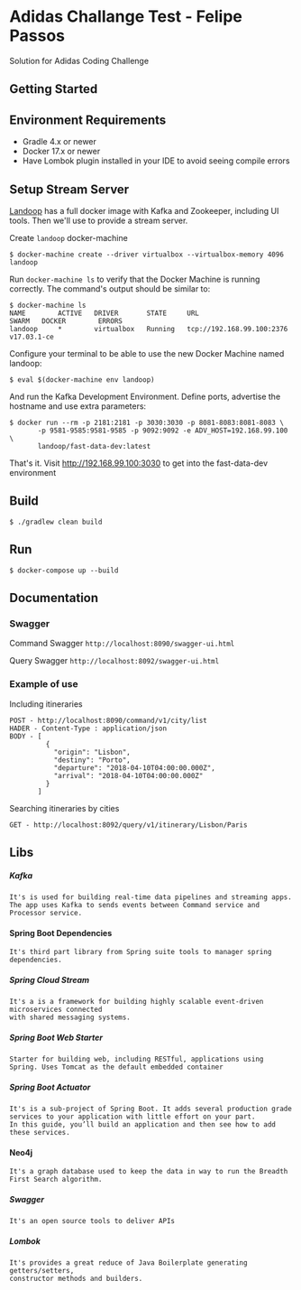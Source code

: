 # Adidas Challange Test - Felipe Passos

Solution for Adidas Coding Challenge

## Getting Started

## Environment Requirements 

* Gradle 4.x or newer
* Docker 17.x or newer
* Have Lombok plugin installed in your IDE to avoid seeing compile errors

## Setup Stream Server

[Landoop](https://github.com/Landoop/fast-data-dev) has a full docker image with Kafka and Zookeeper, including UI tools. Then we'll use to provide a stream server.

Create `landoop` docker-machine

```
$ docker-machine create --driver virtualbox --virtualbox-memory 4096 landoop
```

Run `docker-machine ls` to verify that the Docker Machine is running correctly. The command's output should be similar to:

```
$ docker-machine ls
NAME        ACTIVE   DRIVER       STATE     URL                         SWARM   DOCKER        ERRORS
landoop     *        virtualbox   Running   tcp://192.168.99.100:2376           v17.03.1-ce
```

Configure your terminal to be able to use the new Docker Machine named landoop:

```
$ eval $(docker-machine env landoop)
```

And run the Kafka Development Environment. Define ports, advertise the hostname and use extra parameters:

```
$ docker run --rm -p 2181:2181 -p 3030:3030 -p 8081-8083:8081-8083 \
       -p 9581-9585:9581-9585 -p 9092:9092 -e ADV_HOST=192.168.99.100 \
       landoop/fast-data-dev:latest
```

That's it. Visit http://192.168.99.100:3030 to get into the fast-data-dev environment

## Build

```
$ ./gradlew clean build
```

## Run

```
$ docker-compose up --build
```

## Documentation

### Swagger

Command Swagger `http://localhost:8090/swagger-ui.html`

Query Swagger `http://localhost:8092/swagger-ui.html`

### Example of use

Including itineraries

```
POST - http://localhost:8090/command/v1/city/list
HADER - Content-Type : application/json
BODY - [
         {
           "origin": "Lisbon",
           "destiny": "Porto",
           "departure": "2018-04-10T04:00:00.000Z",
           "arrival": "2018-04-10T04:00:00.000Z"
         }
       ]

```

Searching itineraries by cities

```
GET - http://localhost:8092/query/v1/itinerary/Lisbon/Paris
```
 
 
 ## Libs

##### Kafka
    It's is used for building real-time data pipelines and streaming apps. 
    The app uses Kafka to sends events between Command service and Processor service.
#### Spring Boot Dependencies
    It's third part library from Spring suite tools to manager spring dependencies.
##### Spring Cloud Stream
    It's a is a framework for building highly scalable event-driven microservices connected 
    with shared messaging systems.
##### Spring Boot Web Starter
    Starter for building web, including RESTful, applications using Spring. Uses Tomcat as the default embedded container
##### Spring Boot Actuator    
    It's is a sub-project of Spring Boot. It adds several production grade services to your application with little effort on your part. 
    In this guide, you’ll build an application and then see how to add these services.
#### Neo4j
    It's a graph database used to keep the data in way to run the Breadth First Search algorithm.
##### Swagger
    It's an open source tools to deliver APIs 
##### Lombok
    It's provides a great reduce of Java Boilerplate generating getters/setters, 
    constructor methods and builders. 
    